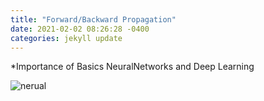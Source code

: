 ```yaml
---
title: "Forward/Backward Propagation"
date: 2021-02-02 08:26:28 -0400
categories: jekyll update
---
```


*Importance of Basics
NeuralNetworks and Deep Learning 




![nerual](https://user-images.githubusercontent.com/61037197/106757406-a62a6300-6673-11eb-9fb3-d140228e6294.png)
